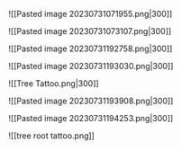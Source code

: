![[Pasted image 20230731071955.png|300]]

![[Pasted image 20230731073107.png|300]]

![[Pasted image 20230731192758.png|300]]

![[Pasted image 20230731193030.png|300]]

![[Tree Tattoo.png|300]]

![[Pasted image 20230731193908.png|300]]

![[Pasted image 20230731194253.png|300]]



![[tree root tattoo.png]]